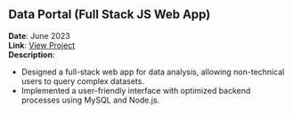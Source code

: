 ## Data Portal (Full Stack JS Web App)
**Date**: June 2023  
**Link**: [View Project](#)  
**Description**:  
- Designed a full-stack web app for data analysis, allowing non-technical users to query complex datasets.
- Implemented a user-friendly interface with optimized backend processes using MySQL and Node.js.